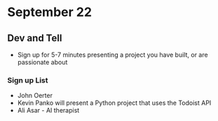 # September 22
## Dev and Tell
- Sign up for 5-7 minutes presenting a project you have built, or are passionate about

### Sign up List
- John Oerter
- Kevin Panko will present a Python project that uses the Todoist API
- Ali Asar - AI therapist
